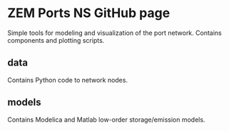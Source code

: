 # ZEM Ports NS GitHub page

Simple tools for modeling and visualization of the port network. Contains components and plotting scripts.


## data

Contains Python code to network nodes.


## models

Contains Modelica and Matlab low-order storage/emission models.

